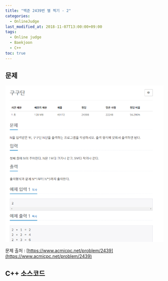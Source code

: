 ```yaml
---
title: "백준 2439번 별 찍기 - 2"
categories: 
  - OnlineJudge
last_modified_at: 2018-11-07T13:00:00+09:00
tags: 
  - Online judge
  - Baekjoon
  - C++
toc: true
---
```


## 문제

![2439](https://github.com/lesslate/lesslate.github.io/blob/master/assets/img/OnlineJudge/2739.png?raw=true)

문제 출처 : [https://www.acmicpc.net/problem/2439](https://www.acmicpc.net/problem/2439)



## C++ 소스코드

<script src="https://gist.github.com/lesslate/c60e2c27e84f872aebc0f694d2b4fe7c.js"></script>

